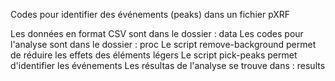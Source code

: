 Codes pour identifier des événements (peaks) dans un fichier pXRF

Les données en format CSV sont dans le dossier : data
Les codes pour l'analyse sont dans le dossier : proc
Le script remove-background permet de réduire les effets des éléments légers
Le script pick-peaks permet d'identifier les événements
Les résultas de l'analyse se trouve dans : results
